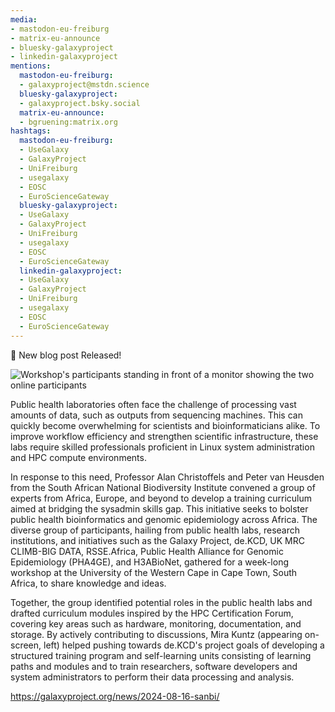 ```yaml
---
media:
- mastodon-eu-freiburg
- matrix-eu-announce
- bluesky-galaxyproject
- linkedin-galaxyproject
mentions:
  mastodon-eu-freiburg:
  - galaxyproject@mstdn.science
  bluesky-galaxyproject:
  - galaxyproject.bsky.social
  matrix-eu-announce:
  - bgruening:matrix.org
hashtags:
  mastodon-eu-freiburg:
  - UseGalaxy
  - GalaxyProject
  - UniFreiburg
  - usegalaxy
  - EOSC
  - EuroScienceGateway
  bluesky-galaxyproject:
  - UseGalaxy
  - GalaxyProject
  - UniFreiburg
  - usegalaxy
  - EOSC
  - EuroScienceGateway
  linkedin-galaxyproject:
  - UseGalaxy
  - GalaxyProject
  - UniFreiburg
  - usegalaxy
  - EOSC
  - EuroScienceGateway
---
```

📝 New blog post Released!

![Workshop's participants standing in front of a monitor showing the two online participants](https://galaxyproject.org/news/2024-08-16-sanbi/sanbi.jpg)


Public health laboratories often face the challenge of processing vast amounts of data, such as outputs from sequencing machines. This can quickly become overwhelming for scientists and bioinformaticians alike. To improve workflow efficiency and strengthen scientific infrastructure, these labs require skilled professionals proficient in Linux system administration and HPC compute environments.  

In response to this need, Professor Alan Christoffels and Peter van Heusden from the South African National Biodiversity Institute convened a group of experts from Africa, Europe, and beyond to develop a training curriculum aimed at bridging the sysadmin skills gap. This initiative seeks to bolster public health bioinformatics and genomic epidemiology across Africa.
The diverse group of participants, hailing from public health labs, research institutions, and initiatives such as the Galaxy Project, de.KCD, UK MRC CLIMB\-BIG DATA, RSSE.Africa, Public Health Alliance for Genomic Epidemiology (PHA4GE), and H3ABioNet, gathered for a week\-long workshop at the University of the Western Cape in Cape Town, South Africa, to share knowledge and ideas.  

Together, the group identified potential roles in the public health labs and drafted curriculum modules inspired by the HPC Certification Forum, covering key areas such as hardware, monitoring, documentation, and storage. By actively contributing to discussions, Mira Kuntz (appearing on\-screen, left) helped pushing towards de.KCD's project goals of developing a structured training program and self\-learning units consisting of learning paths and modules and to train researchers, software developers and system administrators to perform their data processing and analysis.

https://galaxyproject.org/news/2024-08-16-sanbi/